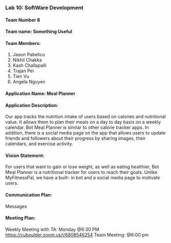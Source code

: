 ### Lab 10: SoftWare Development

#### Team Number 8

#### Team name: Something Useful

#### Team Members:
1. Jason Pabelico  
2. Nikhil Chakka
3. Kash Challapalli
4. Trajan Pei
5. Tien Vu
6. Angela Nguyen 

#### Application Name: Meal Planner
#### Application Description: 
Our app tracks the nutrition intake of users based on calories and nutritional value. It allows them to plan their meals on a day to day basis on a weekly calendar. Bot Meal Planner is similar to other calorie tracker apps.
In addition, there is a social media page on the app that allows users to update friends and followers about their progress by sharing images, their calendars, and exercise activity.

#### Vision Statement: 
For users that want to gain or lose weight, as well as eating healthier, Bot Meal Planner is a nutritional tracker for users to reach their goals. Unlike MyFitnessPal, we have a built- in bot and a social media page to motivate users.

#### Communication Plan: 
Messages

#### Meeting Plan:
Weekly Meeting with TA: Monday @6:30 PM https://cuboulder.zoom.us/j/6808546254
Team Meeting: @6:00 pm




